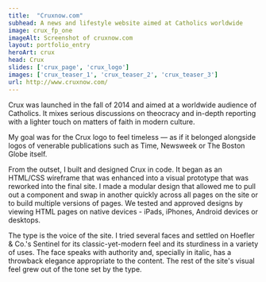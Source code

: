 ```yaml
---
title:  "Cruxnow.com"
subhead: A news and lifestyle website aimed at Catholics worldwide
image: crux_fp_one
imageAlt: Screenshot of cruxnow.com
layout: portfolio_entry
heroArt: crux
head: Crux
slides: ['crux_page', 'crux_logo']
images: ['crux_teaser_1', 'crux_teaser_2', 'crux_teaser_3']
url: http://www.cruxnow.com/
---
```

Crux was launched in the fall of 2014 and aimed at a worldwide audience of Catholics. It mixes serious discussions on theocracy and in-depth reporting with a lighter touch on matters of faith in modern culture.

My goal was for the Crux logo to feel timeless — as if it belonged alongside logos of venerable publications such as Time, Newsweek or The Boston Globe itself.

From the outset, I built and designed Crux in code. It began as an HTML/CSS wireframe that was enhanced into a visual prototype that was reworked into the final site. I made a modular design that allowed me to pull out a component and swap in another quickly across all pages on the site or to build multiple versions of pages. We tested and approved designs by viewing HTML pages on native devices - iPads, iPhones, Android devices or desktops.

The type is the voice of the site. I tried several faces and settled on Hoefler & Co.'s Sentinel for its classic-yet-modern feel and its sturdiness in a variety of uses. The face speaks with authority and, specially in italic, has a throwback elegance appropriate to the content. The rest of the site's visual feel grew out of the tone set by the type.
